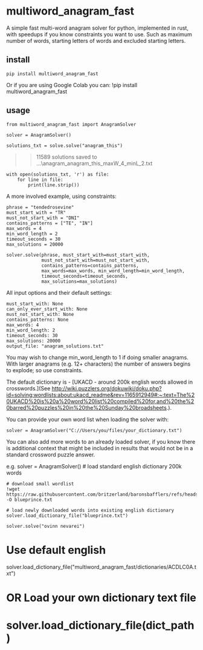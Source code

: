 # multiword_anagram_fast

A simple fast multi-word anagram solver for python, implemented in rust, with speedups if you know constraints you want to use. Such as maximum number of words, starting letters of words and excluded starting letters.

## install

    pip install multiword_anagram_fast

Or if you are using Google Colab you can: !pip install multiword_anagram_fast 

## usage

    from multiword_anagram_fast import AnagramSolver
    
    solver = AnagramSolver()

    solutions_txt = solve.solve("anagram_this")

>> 11589 solutions saved to ...\anagram_anagram_this_maxW_4_minL_2.txt

    with open(solutions_txt, 'r') as file:
        for line in file:
            print(line.strip())

A more involved example, using constraints:

    phrase = "tendedrosevine"
    must_start_with = "TR"
    must_not_start_with = "DNI"
    contains_patterns = ["TE", "IN"]
    max_words = 4
    min_word_length = 2
    timeout_seconds = 30
    max_solutions = 20000

    solver.solve(phrase, must_start_with=must_start_with, 
                 must_not_start_with=must_not_start_with,
                 contains_patterns=contains_patterns,
                 max_words=max_words, min_word_length=min_word_length,
                 timeout_seconds=timeout_seconds,
                 max_solutions=max_solutions)

All input options and their default settings:

    must_start_with: None
    can_only_ever_start_with: None
    must_not_start_with: None
    contains_patterns: None
    max_words: 4
    min_word_length: 2
    timeout_seconds: 30
    max_solutions: 20000
    output_file: "anagram_solutions.txt"

You may wish to change min_word_length to 1 if doing smaller anagrams. With larger anagrams (e.g. 12+ characters) the number of answers begins to explode; so use constraints.


The default dictionary is - [UKACD - around 200k english words allowed in crosswords.](See http://wiki.puzzlers.org/dokuwiki/doku.php?id=solving:wordlists:about:ukacd_readme&rev=1165912949#:~:text=The%20UKACD%20is%20a%20word%20list%20compiled%20for,and%20the%20barred%20puzzles%20in%20the%20Sunday%20broadsheets.). 

You can provide your own word list when loading the solver with:

    solver = AnagramSolver("C://Users/you/files/your_dictionary.txt")

You can also add more words to an already loaded solver, if you know there is additional context that might be included in results that would not be in a standard crossword puzzle answer. 

e.g.
    solver = AnagramSolver() # load standard english dictionary 200k words
    
    # download small wordlist    
    !wget https://raw.githubusercontent.com/britzerland/baronsbafflers/refs/heads/main/blueprince.txt -O blueprince.txt

    # load newly downloaded words into existing english dictionary
    solver.load_dictionary_file("blueprince.txt")

    solver.solve("ovinn nevarei")


# Use default english 

solver.load_dictionary_file("multiword_anagram_fast/dictionaries/ACDLC0A.txt") 
# OR Load your own dictionary text file
# solver.load_dictionary_file(dict_path) 

